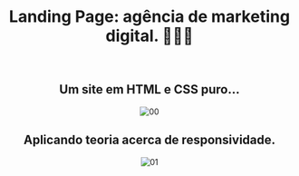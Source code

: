 <div align="center"">

  <h1>Landing Page: agência de marketing digital.  📢🎯🚀</h1><br>

  <h2>Um site em HTML e CSS puro...</h2>

  ![00](https://user-images.githubusercontent.com/103902056/184550585-0ab53155-591e-4b6c-817e-c3fbd32d994a.gif)

  <h2>Aplicando teoria acerca de responsividade.</h2>

  ![01](https://user-images.githubusercontent.com/103902056/184550853-ea583bb6-0b49-4e3a-9944-5160483e8967.gif)

</div>